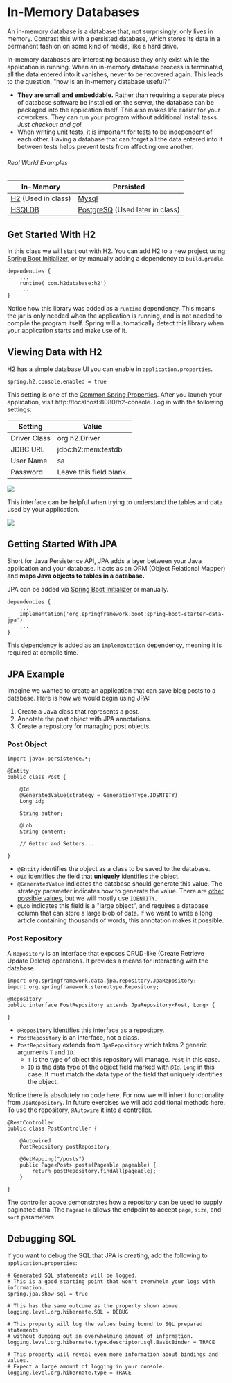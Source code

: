 # In-Memory Databases

An in-memory database is a database that, not surprisingly, only lives in
memory. Contrast this with a persisted database, which stores its data in a
permanent fashion on some kind of media, like a hard drive.

In-memory databases are interesting because they only exist while the
application is running. When an in-memory database process is terminated, all
the data entered into it vanishes, never to be recovered again. This leads to
the question, "how is an in-memory database useful?"

* **They are small and embeddable.** Rather than requiring a separate piece of
  database software be installed on the server, the database can be packaged
  into the application itself. This also makes life easier for your coworkers.
  They can run your program without additional install tasks. _Just checkout and
  go!_
* When writing unit tests, it is important for tests to be independent of each
  other. Having a database that can forget all the data entered into it between
  tests helps prevent tests from affecting one another.

###### Real World Examples

| In-Memory              | Persisted                         |
|------------------------|-----------------------------------|
| [H2] (Used in class)   | [Mysql]                           |
| [HSQLDB]               | [PostgreSQ] (Used later in class) |

## Get Started With H2

In this class we will start out with H2. You can add H2 to a new project using
[Spring Boot Initializer], or by manually adding a dependency to `build.gradle`.

    dependencies {
        ...
        runtime('com.h2database:h2')
        ...
    }

Notice how this library was added as a `runtime` dependency. This means the jar
is only needed when the application is running, and is not needed to compile the
program itself. Spring will automatically detect this library when your
application starts and make use of it.

## Viewing Data with H2

H2 has a simple database UI you can enable in `application.properties`.

    spring.h2.console.enabled = true

This setting is one of the [Common Spring Properties]. After you launch your
application, visit http://localhost:8080/h2-console. Log in with the following
settings:

| Setting      | Value                   |
|--------------|-------------------------|
| Driver Class | org.h2.Driver           |
| JDBC URL     | jdbc:h2:mem:testdb      |
| User Name    | sa                      |
| Password     | Leave this field blank. |

<img src="../images/h2-login.png"/>

This interface can be helpful when trying to understand the tables and data used
by your application.

<img src="../images/h2-console.png"/>

## Getting Started With JPA

Short for Java Persistence API, JPA adds a layer between your Java application
and your database. It acts as an ORM (Object Relational Mapper) and **maps Java
objects to tables in a database.**

JPA can be added via [Spring Boot Initializer] or manually.

    dependencies {
        ...
        implementation('org.springframework.boot:spring-boot-starter-data-jpa')
        ...
    }

This dependency is added as an `implementation` dependency, meaning it is
required at compile time.

## JPA Example

Imagine we wanted to create an application that can save blog posts to a
database. Here is how we would begin using JPA:

1. Create a Java class that represents a post.
2. Annotate the post object with JPA annotations.
3. Create a repository for managing post objects.

### Post Object

```
import javax.persistence.*;

@Entity
public class Post {

    @Id
    @GeneratedValue(strategy = GenerationType.IDENTITY)
    Long id;

    String author;

    @Lob
    String content;

    // Getter and Setters...

}
```

* `@Entity` identifies the object as a class to be saved to the database.
* `@Id` identifies the field that **uniquely** identifies the object.
* `@GeneratedValue` indicates the database should generate this value. The
   strategy parameter indicates how to generate the value. There are [other
   possible values][GenerationType], but we will mostly use `IDENTITY`.
* `@Lob` indicates this field is a "large object", and requires a database
  column that can store a large blob of data. If we want to write a long
  article containing thousands of words, this annotation makes it possible.

### Post Repository

A `Repository` is an interface that exposes CRUD-like (Create Retrieve Update
Delete) operations. It provides a means for interacting with the database.

```
import org.springframework.data.jpa.repository.JpaRepository;
import org.springframework.stereotype.Repository;

@Repository
public interface PostRepository extends JpaRepository<Post, Long> {

}
```

* `@Repository` identifies this interface as a repository.
* `PostRepository` is an interface, not a class.
* `PostRepository` extends from `JpaRepository` which takes 2 generic arguments
  `T` and `ID`.
    * `T` is the type of object this repository will manage. `Post` in this
      case.
    * `ID` is the data type of the object field marked with `@Id`. `Long` in
      this case. It must match the data type of the field that uniquely
      identifies the object.

Notice there is absolutely no code here. For now we will inherit functionality
from `JpaRepository`. In future exercises we will add additional methods here.
To use the repository, `@Autowire` it into a controller.

```
@RestController
public class PostController {

    @Autowired
    PostRepository postRepository;

    @GetMapping("/posts")
    public Page<Post> posts(Pageable pageable) {
        return postRepository.findAll(pageable);
    }

}
```

The controller above demonstrates how a repository can be used to supply
paginated data. The `Pageable` allows the endpoint to accept `page`, `size`, and
`sort` parameters.

## Debugging SQL

If you want to debug the SQL that JPA is creating, add the following to
`application.properties`:

```
# Generated SQL statements will be logged.
# This is a good starting point that won't overwhelm your logs with information.
spring.jpa.show-sql = true

# This has the same outcome as the property shown above.
logging.level.org.hibernate.SQL = DEBUG

# This property will log the values being bound to SQL prepared statements
# without dumping out an overwhelming amount of information.
logging.level.org.hibernate.type.descriptor.sql.BasicBinder = TRACE

# This property will reveal even more information about bindings and values.
# Expect a large amount of logging in your console.
logging.level.org.hibernate.type = TRACE
```

[h2]: http://www.h2database.com/html/main.html
[HSQLDB]: http://hsqldb.org/
[Mysql]: https://www.mysql.com/
[PostgreSQ]: https://www.postgresql.org/
[Common Spring Properties]: https://docs.spring.io/spring-boot/docs/current/reference/html/common-application-properties.html
[Spring Boot Initializer]: https://start.spring.io
[GenerationType]: https://docs.oracle.com/javaee/6/api/javax/persistence/GenerationType.html

